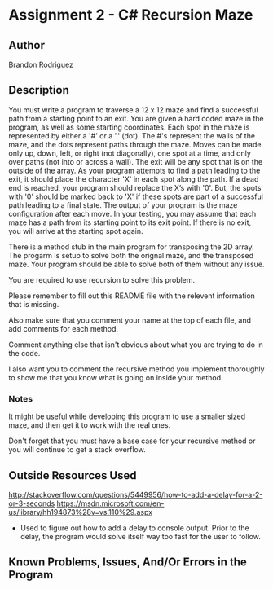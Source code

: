 # Assignment 2 - C# Recursion Maze

## Author

Brandon Rodriguez

## Description

You must write a program to traverse a 12 x 12 maze and find a successful path from a starting point to an exit. You are given a hard coded maze in the program, as well as some starting coordinates. Each spot in the maze is represented by either a '#' or a '.' (dot). The #'s represent the walls of the maze, and the dots represent paths through the maze. Moves can be made only up, down, left, or right (not diagonally), one spot at a time, and only over paths (not into or across a wall). The exit will be any spot that is on the outside of the array. As your program attempts to find a path leading to the exit, it should place the character 'X' in each spot along the path. If a dead end is reached, your program should replace the X’s with '0'. But, the spots with '0' should be marked back to 'X' if these spots are part of a successful path leading to a final state. The output of your program is the maze configuration after each move. In your testing, you may assume that each maze has a path from its starting point to its exit point. If there is no exit, you will arrive at the starting spot again.

There is a method stub in the main program for transposing the 2D array. The progarm is setup to solve both the orignal maze, and the transposed maze. Your program should be able to solve both of them without any issue.

You are required to use recursion to solve this problem.

Please remember to fill out this README file with the relevent information that is missing.

Also make sure that you comment your name at the top of each file, and add comments for each method.

Comment anything else that isn't obvious about what you are trying to do in the code.

I also want you to comment the recursive method you implement thoroughly to show me that you know what is going on inside your method.

### Notes

It might be useful while developing this program to use a smaller sized maze, and then get it to work with the real ones.

Don't forget that you must have a base case for your recursive method or you will continue to get a stack overflow. 

## Outside Resources Used

http://stackoverflow.com/questions/5449956/how-to-add-a-delay-for-a-2-or-3-seconds
https://msdn.microsoft.com/en-us/library/hh194873%28v=vs.110%29.aspx
* Used to figure out how to add a delay to console output. Prior to the delay, the program would solve itself way too fast for the user to follow.

## Known Problems, Issues, And/Or Errors in the Program


